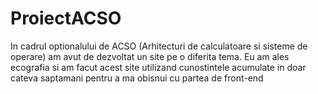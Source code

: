 # ProiectACSO

In cadrul optionalului de ACSO (Arhitecturi de calculatoare si sisteme de operare) am avut de dezvoltat un site pe o diferita tema. Eu am ales ecografia si am facut acest site utilizand cunostintele acumulate in doar cateva saptamani pentru a ma obisnui cu partea de front-end
